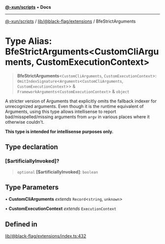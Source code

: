 [**@-xun/scripts**](../../../../README.md) • **Docs**

***

[@-xun/scripts](../../../../README.md) / [lib/@black-flag/extensions](../README.md) / BfeStrictArguments

# Type Alias: BfeStrictArguments\<CustomCliArguments, CustomExecutionContext\>

> **BfeStrictArguments**\<`CustomCliArguments`, `CustomExecutionContext`\>: `OmitIndexSignature`\<`Arguments`\<`CustomCliArguments`, `CustomExecutionContext`\>\> & `FrameworkArguments`\<`CustomExecutionContext`\> & `object`

A stricter version of Arguments that explicitly omits the fallback
indexer for unrecognized arguments. Even though it is the runtime equivalent
of Arguments, using this type allows intellisense to report
bad/misspelled/missing arguments from `argv` in various places where it
otherwise couldn't.

**This type is intended for intellisense purposes only.**

## Type declaration

### \[$artificiallyInvoked\]?

> `optional` **\[$artificiallyInvoked\]**: `boolean`

## Type Parameters

• **CustomCliArguments** *extends* `Record`\<`string`, `unknown`\>

• **CustomExecutionContext** *extends* `ExecutionContext`

## Defined in

[lib/@black-flag/extensions/index.ts:432](https://github.com/Xunnamius/xscripts/blob/326b67f320920677552b3ade3981268ca8a3447c/lib/@black-flag/extensions/index.ts#L432)
